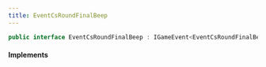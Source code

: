 ```yaml
---
title: EventCsRoundFinalBeep
---
```


```csharp
public interface EventCsRoundFinalBeep : IGameEvent<EventCsRoundFinalBeep>
```

#### Implements

